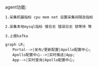 agent功能:

    1.采集机器指标 cpu mem net 设置采集间隔及指标 
    
    2.采集本地mysql指标 慢日志 错误日志 锁等待 等 
    
    3.上报kafka
    
```mermaid
graph LR;
　　Portal-->|发布/更新配置|Apollo配置中心;
　　Apollo配置中心-->|实时推送|App;
　　App-->|实时查询|Apollo配置中心;
```
